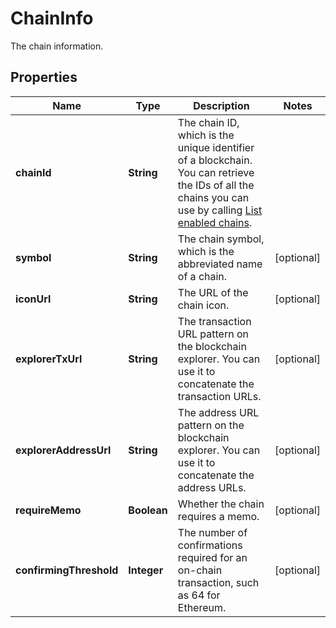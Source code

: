 

# ChainInfo

The chain information.

## Properties

| Name | Type | Description | Notes |
|------------ | ------------- | ------------- | -------------|
|**chainId** | **String** | The chain ID, which is the unique identifier of a blockchain. You can retrieve the IDs of all the chains you can use by calling [List enabled chains](https://www.cobo.com/developers/v2/api-references/wallets/list-enabled-chains). |  |
|**symbol** | **String** | The chain symbol, which is the abbreviated name of a chain. |  [optional] |
|**iconUrl** | **String** | The URL of the chain icon. |  [optional] |
|**explorerTxUrl** | **String** | The transaction URL pattern on the blockchain explorer. You can use it to concatenate the transaction URLs. |  [optional] |
|**explorerAddressUrl** | **String** | The address URL pattern on the blockchain explorer. You can use it to concatenate the address URLs. |  [optional] |
|**requireMemo** | **Boolean** | Whether the chain requires a memo. |  [optional] |
|**confirmingThreshold** | **Integer** | The number of confirmations required for an on-chain transaction, such as 64 for Ethereum. |  [optional] |



